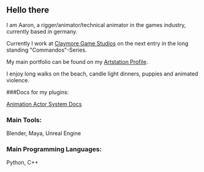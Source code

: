 ## Hello there

I am Aaron, a rigger/animator/technical animator in the games industry, currently based in germany.

Currently I work at [Claymore Game Studios](https://claymore-games.com/) on the next entry in the long standing "Commandos"-Series.

My main portfolio can be found on my [Artstation Profile](https://www.artstation.com/aaronkemner).

I enjoy long walks on the beach, candle light dinners, puppies and animated violence.

###Docs for my plugins:

[Animation Actor System Docs](https://github.com/Kaaaron/AnimationActorSystemDocs)

### Main Tools:
Blender, Maya, Unreal Engine

### Main Programming Languages:
Python, C++
